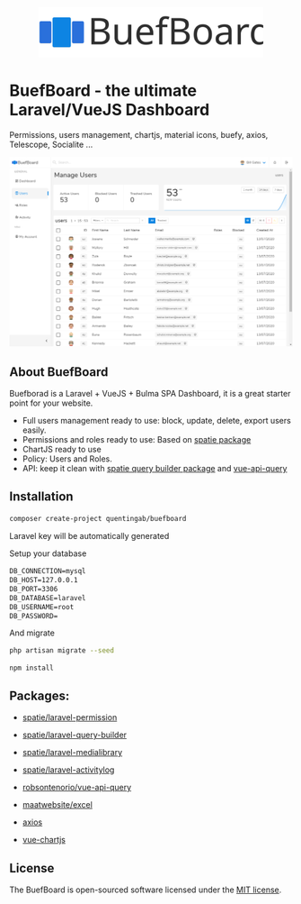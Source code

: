 <p align="center" >
    <img width="400" src="/public/images/logo_buefboard.svg">
</p>

# BuefBoard - the ultimate Laravel/VueJS Dashboard
Permissions, users management, chartjs, material icons, buefy, axios, Telescope, Socialite ...

<p align="center">
    <img src="/public/images/buefboard/buefboard_users.png" >
</p>

## About BuefBoard

Buefborad is a Laravel + VueJS + Bulma SPA Dashboard, it is a great starter point for your website.

- Full users management ready to use: block, update, delete, export users easily.
- Permissions and roles ready to use: Based on [spatie package](https://github.com/spatie/laravel-permission)
- ChartJS ready to use
- Policy: Users and Roles.
- API: keep it clean with [spatie query builder package](https://github.com/spatie/laravel-query-builder) and [vue-api-query](https://github.com/robsontenorio/vue-api-query)

## Installation
```bash
composer create-project quentingab/buefboard
```

Laravel key will be automatically generated

Setup your database

```
DB_CONNECTION=mysql
DB_HOST=127.0.0.1
DB_PORT=3306
DB_DATABASE=laravel
DB_USERNAME=root
DB_PASSWORD=
```
And migrate
```bash
php artisan migrate --seed
```

```bash
npm install
```


## Packages:
- [spatie/laravel-permission](https://github.com/spatie/laravel-permission)
- [spatie/laravel-query-builder](https://github.com/spatie/laravel-query-builder)
- [spatie/laravel-medialibrary](https://github.com/spatie/laravel-medialibrary)
- [spatie/laravel-activitylog](https://github.com/spatie/laravel-activitylog)
- [robsontenorio/vue-api-query](https://github.com/robsontenorio/vue-api-query)
- [maatwebsite/excel](https://github.com/Maatwebsite/Laravel-Excel)

- [axios](https://github.com/axios/axios)
- [vue-chartjs](https://github.com/apertureless/vue-chartjs)


## License
The BuefBoard is open-sourced software licensed under the [MIT license](https://opensource.org/licenses/MIT).
